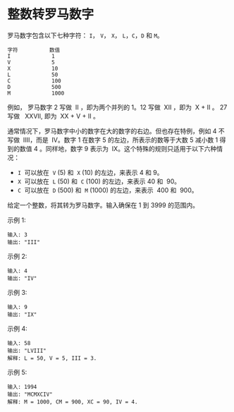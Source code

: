 # 整数转罗马数字

罗马数字包含以下七种字符： `I`， `V`， `X`， `L`，`C`，`D` 和 `M`。

```
字符          数值
I             1
V             5
X             10
L             50
C             100
D             500
M             1000
```

例如， 罗马数字 2 写做  II ，即为两个并列的 1。12 写做  XII ，即为  X + II 。 27 写做   XXVII, 即为  XX + V + II 。

通常情况下，罗马数字中小的数字在大的数字的右边。但也存在特例，例如 4 不写做  IIII，而是  IV。数字 1 在数字 5 的左边，所表示的数等于大数 5 减小数 1 得到的数值 4 。同样地，数字 9 表示为  IX。这个特殊的规则只适用于以下六种情况：

- `I`  可以放在  `V` (5) 和  `X` (10) 的左边，来表示 4 和 9。
- `X`  可以放在  `L` (50) 和  `C` (100) 的左边，来表示 40 和  90。
- `C`  可以放在  `D` (500) 和  `M` (1000) 的左边，来表示  400 和  900。

给定一个整数，将其转为罗马数字。输入确保在 1 到 3999 的范围内。

示例 1:

    输入: 3
    输出: "III"

示例 2:

    输入: 4
    输出: "IV"

示例 3:

    输入: 9
    输出: "IX"

示例 4:

    输入: 58
    输出: "LVIII"
    解释: L = 50, V = 5, III = 3.

示例 5:

    输入: 1994
    输出: "MCMXCIV"
    解释: M = 1000, CM = 900, XC = 90, IV = 4.
